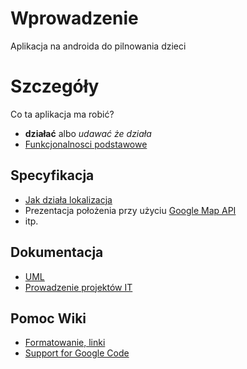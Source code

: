 # Wprowadzenie #

Aplikacja na androida do pilnowania dzieci


# Szczegóły #

Co ta aplikacja ma robić?
  * **działać** albo _udawać że działa_
  * [Funkcjonalnosci podstawowe](Funkcjonalnosci.md)

## Specyfikacja ##
  * [Jak działa lokalizacja](FunkcjaLokalizacja.md)
  * Prezentacja położenia przy użyciu [Google Map API](GoogleMap.md)
  * itp.

## Dokumentacja ##
  * [UML](UML.md)
  * [Prowadzenie projektów IT](ProjektIT.md)

## Pomoc Wiki ##
  * [Formatowanie, linki](http://code.google.com/p/support/wiki/WikiSyntax)
  * [Support for Google Code](http://code.google.com/p/support/wiki/FAQ)